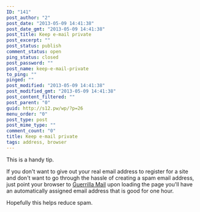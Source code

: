 ```yaml
---
ID: "141"
post_author: "2"
post_date: "2013-05-09 14:41:38"
post_date_gmt: "2013-05-09 14:41:38"
post_title: Keep e-mail private
post_excerpt: ""
post_status: publish
comment_status: open
ping_status: closed
post_password: ""
post_name: keep-e-mail-private
to_ping: ""
pinged: ""
post_modified: "2013-05-09 14:41:38"
post_modified_gmt: "2013-05-09 14:41:38"
post_content_filtered: ""
post_parent: "0"
guid: http://s12.pw/wp/?p=26
menu_order: "0"
post_type: post
post_mime_type: ""
comment_count: "0"
title: Keep e-mail private
tags: address, browser
---
```


This is a handy tip.

If you don't want to give out your real email address to register for
a site and don't want to go through the hassle of creating a spam
email address, just point your browser to
[Guerrilla Mail](https://www.guerrillamail.com/)
upon loading the page you'll have an automatically assigned email
address that is good for one hour.

Hopefully this helps reduce spam.

